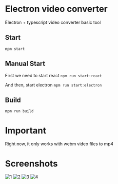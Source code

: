 # Electron video converter
Electron + typescript video converter basic tool

## Start
```npm start```

## Manual Start
First we need to start react
```npm run start:react```

And then, start electron
```npm run start:electron```

## Build
```npm run build```

# Important
Right now, it only works with webm video files to mp4

# Screenshots
![1](./screenshots/1.PNG)
![2](./screenshots/2.PNG)
![3](./screenshots/3.PNG)
![4](./screenshots/4.PNG)
